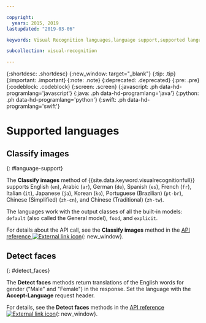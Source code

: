 ```yaml
---

copyright:
  years: 2015, 2019
lastupdated: "2019-03-06"

keywords: Visual Recognition languages,language support,supported languages

subcollection: visual-recognition

---
```


{:shortdesc: .shortdesc}
{:new_window: target="_blank"}
{:tip: .tip}
{:important: .important}
{:note: .note}
{:deprecated: .deprecated}
{:pre: .pre}
{:codeblock: .codeblock}
{:screen: .screen}
{:javascript: .ph data-hd-programlang='javascript'}
{:java: .ph data-hd-programlang='java'}
{:python: .ph data-hd-programlang='python'}
{:swift: .ph data-hd-programlang='swift'}

# Supported languages

## Classify images
{: #language-support}

The **Classify images** method of {{site.data.keyword.visualrecognitionfull}} supports English (`en`), Arabic (`ar`), German (`de`), Spanish (`es`), French (`fr`), Italian (`it`), Japanese (`ja`), Korean (`ko`), Portuguese (Brazilian) (`pt-br`), Chinese (Simplified) (`zh-cn`), and Chinese (Traditional) (`zh-tw`).

The languages work with the output classes of all the built-in models: `default` (also called the General model), `food`, and `explicit`.

For details about the API call, see the **Classify images** method in the [API reference ![External link icon](../../icons/launch-glyph.svg "External link icon")](https://{DomainName}/apidocs/visual-recognition/#classify-images){: new_window}.

## Detect faces
{: #detect_faces}

The **Detect faces** methods return translations of the English words for gender ("Male" and "Female") in the response. Set the language with the **Accept-Language** request header.

For details, see the **Detect faces** methods in the [API reference ![External link icon](../../icons/launch-glyph.svg "External link icon")](https://{DomainName}/apidocs/visual-recognition/#detect-faces-in-images){: new_window}.
